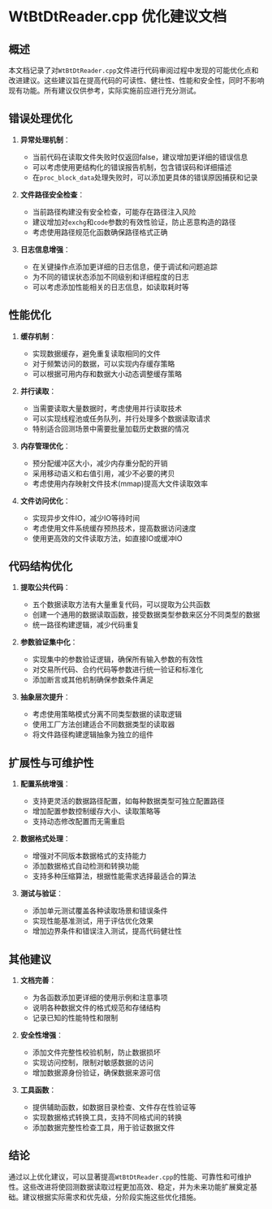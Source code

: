 # WtBtDtReader.cpp 优化建议文档

## 概述

本文档记录了对`WtBtDtReader.cpp`文件进行代码审阅过程中发现的可能优化点和改进建议。这些建议旨在提高代码的可读性、健壮性、性能和安全性，同时不影响现有功能。所有建议仅供参考，实际实施前应进行充分测试。

## 错误处理优化

1. **异常处理机制**：
   - 当前代码在读取文件失败时仅返回false，建议增加更详细的错误信息
   - 可以考虑使用更结构化的错误报告机制，包含错误码和详细描述
   - 在`proc_block_data`处理失败时，可以添加更具体的错误原因捕获和记录

2. **文件路径安全检查**：
   - 当前路径构建没有安全检查，可能存在路径注入风险
   - 建议增加对`exchg`和`code`参数的有效性验证，防止恶意构造的路径
   - 考虑使用路径规范化函数确保路径格式正确

3. **日志信息增强**：
   - 在关键操作点添加更详细的日志信息，便于调试和问题追踪
   - 为不同的错误状态添加不同级别和详细程度的日志
   - 可以考虑添加性能相关的日志信息，如读取耗时等

## 性能优化

1. **缓存机制**：
   - 实现数据缓存，避免重复读取相同的文件
   - 对于频繁访问的数据，可以实现内存缓存策略
   - 可以根据可用内存和数据大小动态调整缓存策略

2. **并行读取**：
   - 当需要读取大量数据时，考虑使用并行读取技术
   - 可以实现线程池或任务队列，并行处理多个数据读取请求
   - 特别适合回测场景中需要批量加载历史数据的情况

3. **内存管理优化**：
   - 预分配缓冲区大小，减少内存重分配的开销
   - 采用移动语义和右值引用，减少不必要的拷贝
   - 考虑使用内存映射文件技术(mmap)提高大文件读取效率

4. **文件访问优化**：
   - 实现异步文件IO，减少IO等待时间
   - 考虑使用文件系统缓存预热技术，提高数据访问速度
   - 使用更高效的文件读取方法，如直接IO或缓冲IO

## 代码结构优化

1. **提取公共代码**：
   - 五个数据读取方法有大量重复代码，可以提取为公共函数
   - 创建一个通用的数据读取函数，接受数据类型参数来区分不同类型的数据
   - 统一路径构建逻辑，减少代码重复

2. **参数验证集中化**：
   - 实现集中的参数验证逻辑，确保所有输入参数的有效性
   - 对交易所代码、合约代码等参数进行统一验证和标准化
   - 添加断言或其他机制确保参数条件满足

3. **抽象层次提升**：
   - 考虑使用策略模式分离不同类型数据的读取逻辑
   - 使用工厂方法创建适合不同数据类型的读取器
   - 将文件路径构建逻辑抽象为独立的组件

## 扩展性与可维护性

1. **配置系统增强**：
   - 支持更灵活的数据路径配置，如每种数据类型可独立配置路径
   - 增加配置参数控制缓存大小、读取策略等
   - 支持动态修改配置而无需重启

2. **数据格式处理**：
   - 增强对不同版本数据格式的支持能力
   - 添加数据格式自动检测和转换功能
   - 支持多种压缩算法，根据性能需求选择最适合的算法

3. **测试与验证**：
   - 添加单元测试覆盖各种读取场景和错误条件
   - 实现性能基准测试，用于评估优化效果
   - 增加边界条件和错误注入测试，提高代码健壮性

## 其他建议

1. **文档完善**：
   - 为各函数添加更详细的使用示例和注意事项
   - 说明各种数据文件的格式规范和存储结构
   - 记录已知的性能特性和限制

2. **安全性增强**：
   - 添加文件完整性校验机制，防止数据损坏
   - 实现访问控制，限制对敏感数据的访问
   - 增加数据源身份验证，确保数据来源可信

3. **工具函数**：
   - 提供辅助函数，如数据目录检查、文件存在性验证等
   - 实现数据格式转换工具，支持不同格式间的转换
   - 添加数据完整性检查工具，用于验证数据文件

## 结论

通过以上优化建议，可以显著提高`WtBtDtReader.cpp`的性能、可靠性和可维护性。这些改进将使回测数据读取过程更加高效、稳定，并为未来功能扩展奠定基础。建议根据实际需求和优先级，分阶段实施这些优化措施。
